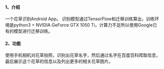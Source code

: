 #### 1、介绍
一个花草识别Android App。
识别模型通过TensorFlow和迁移训练算出，训练环境是python3 + NVIDIA GeForce GTX 1050 Ti，计算力不足所以使用Google已有的模型进行迁移训练。
#### 2、功能
使用手机相机对花草拍照，识别出花草名字，然后通过名字在百度百科爬取信息，最后展示这个花草的信息以及列出更多的相关花草图片。
